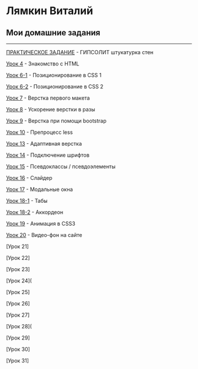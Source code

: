 # Лямкин Виталий
## Мои домашние задания
***

[ПРАКТИЧЕСКОЕ ЗАДАНИЕ](https://lyamkinva.github.io/Gipsolit_src/ "Описание") - ГИПСОЛИТ штукатурка стен

[Урок 4](https://lyamkinva.github.io/lesson_4/ "Описание") - Знакомство с HTML

[Урок 6-1](https://lyamkinva.github.io/lesson_6-1/ "Описание") - Позиционирование в CSS 1

[Урок 6-2](https://lyamkinva.github.io/lesson_6-2/ "Описание") - Позиционирование в CSS 2

[Урок 7](https://lyamkinva.github.io/lesson_7/ "Описание") - Верстка первого макета

[Урок 8](https://lyamkinva.github.io/lesson_8/ "Описание") - Ускорение верстки в разы

[Урок 9](https://lyamkinva.github.io/lesson_9/ "Описание") - Верстка при помощи bootstrap

[Урок 10](https://lyamkinva.github.io/lesson_10/ "Описание") - Препроцесс less

[Урок 13](https://lyamkinva.github.io/lesson_13/ "Описание") - Адаптивная верстка

[Урок 14](https://lyamkinva.github.io/%D0%A3%D1%80%D0%BE%D0%BA%2014.%20%D0%9F%D0%BE%D0%B4%D0%BA%D0%BB%D1%8E%D1%87%D0%B5%D0%BD%D0%B8%D0%B5%20%D1%88%D1%80%D0%B8%D1%84%D1%82%D0%BE%D0%B2/ "Описание") - Подключение шрифтов

[Урок 15](https://lyamkinva.github.io/lesson_15/ "Описание") - Псевдоклассы / псевдоэлементы

[Урок 16](https://lyamkinva.github.io/lesson_16/ "Описание") - Слайдер

[Урок 17](https://lyamkinva.github.io/Lesson_17/ "Описание") - Модальные окна

[Урок 18-1](https://lyamkinva.github.io/lesson_18_tabs/ "Описание") - Табы

[Урок 18-2](https://lyamkinva.github.io/lesson_18_acc/ "Описание") - Аккордеон

[Урок 19](https://lyamkinva.github.io/Lesson_19/ "Описание") - Анимация в CSS3

[Урок 20](https://lyamkinva.github.io/Lesson_20/ "Описание") - Видео-фон на сайте

[Урок 21]

[Урок 22]

[Урок 23]

[Урок 24](

[Урок 25]

[Урок 26]

[Урок 27]

[Урок 28](

[Урок 29]

[Урок 30]

[Урок 31]
